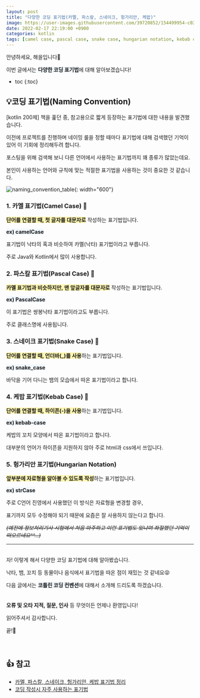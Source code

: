 ```yaml
---
layout: post
title: "다양한 코딩 표기법(카멜, 파스칼, 스네이크, 헝가리안, 케밥)"
image: https://user-images.githubusercontent.com/39720852/154499954-c028164e-12a5-4aff-8132-7544d80d4704.png
date: 2022-02-17 22:19:00 +0900
categories: kotlin
tags: [camel case, pascal case, snake case, hungarian notation, kebab case]
---
```


안녕하세요, 해을입니다🦖

이번 글에서는 <span style="background-color:#f1f8ff">**다양한 코딩 표기법**</span>에 대해 알아보겠습니다!

* toc
{:toc}

## 💡코딩 표기법(Naming Convention)

[kotlin 200제] 책을 훑던 중, 참고용으로 짧게 등장하는 표기법에 대한 내용을 발견했습니다.

이전에 프로젝트를 진행하며 네이밍 룰을 정할 때마다 표기법에 대해 검색했던 기억이 있어 이 기회에 정리해두려 합니다.

포스팅을 위해 검색해 보니 다른 언어에서 사용하는 표기법까지 꽤 종류가 많았는데요.

본인이 사용하는 언어와 규칙에 맞는 적절한 표기법을 사용하는 것이 중요한 것 같습니다.

![naming_convention_table](https://user-images.githubusercontent.com/39720852/154694069-c8183119-41d9-497b-b40b-8ecd6e033c2e.png){: width="600"}

### 1. 카멜 표기법(Camel Case) 🐪

<span style="background-color:#fff5b1">**단어를 연결할 때, 첫 글자를 대문자로**</span> 작성하는 표기법입니다.

<span style="background-color:#f1f8ff">**ex) camelCase**</span>

표기법이 낙타의 혹과 비슷하여 카멜(낙타) 표기법이라고 부릅니다.

주로 Java와 Kotlin에서 많이 사용합니다.

### 2. 파스칼 표기법(Pascal Case) 🐫

<span style="background-color:#fff5b1">**카멜 표기법과 비슷하지만, 맨 앞글자를 대문자로**</span> 작성하는 표기법입니다.

<span style="background-color:#f1f8ff">**ex) PascalCase**</span>

이 표기법은 쌍봉낙타 표기법이라고도 부릅니다.

주로 클래스명에 사용됩니다.

### 3. 스네이크 표기법(Snake Case) 🐍

<span style="background-color:#fff5b1">**단어를 연결할 때, 언더바(_)를 사용**</span>하는 표기법입니다.

<span style="background-color:#f1f8ff">**ex) snake_case**</span>

바닥을 기어 다니는 뱀의 모습에서 따온 표기법이라고 합니다.

### 4. 케밥 표기법(Kebab Case) 🍡

<span style="background-color:#fff5b1">**단어를 연결할 때, 하이픈(-)을 사용**</span>하는 표기법입니다.

<span style="background-color:#f1f8ff">**ex) kebab-case**</span>

케밥의 꼬치 모양에서 따온 표기법이라고 합니다.

대부분의 언어가 하이픈을 지원하지 않아 주로 html과 css에서 쓰입니다.

### 5. 헝가리안 표기법(Hungarian Notation)

<span style="background-color:#fff5b1">**앞부분에 자료형을 알아볼 수 있도록 작성**</span>하는 표기법입니다.

<span style="background-color:#f1f8ff">**ex) strCase**</span>

주로 C언어 진영에서 사용했던 이 방식은 자료형을 변경할 경우,

표기까지 모두 수정해야 되기 때문에 요즘은 잘 사용하지 않는다고 합니다.

*~~(예전에 정보처리기사 시험에서 처음 마주하고 이런 표기법도 있냐며 좌절했던 기억이 떠오르네요^^...)~~*

---

<br/>
자! 이렇게 해서 다양한 코딩 표기법에 대해 알아봤습니다.

낙타, 뱀, 꼬치 등 동물이나 음식에서 표기법을 따온 점이 재밌는 것 같네요😝

다음 글에서는 <span style="background-color:#f1f8ff">**코틀린 코딩 컨벤션**</span>에 대해서 소개해 드리도록 하겠습니다.
<br/><br/><br/>
**오류 및 오타 지적, 질문, 인사** 등 무엇이든 언제나 환영입니다!

읽어주셔서 감사합니다.

끝!🦕
<br/><br/><br/>
<!-- 🔗 다음 글 바로가기 [GitHub 블로그 만들기 (2) - Jekyll 설치](/blog/git-github/2022-02-05-github_blog(2)) -->

## 👍 참고

* [카멜, 파스칼, 스네이크, 헝가리안, 케밥 표기법 정리](https://needjarvis.tistory.com/632)
* [코딩 작성시 자주 사용하는 표기법](https://eblo.tistory.com/136)
